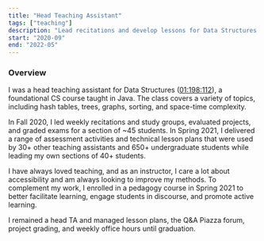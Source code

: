 ```yaml
---
title: "Head Teaching Assistant"
tags: ["teaching"]
description: "Lead recitations and develop lessons for Data Structures in Java (CS112)."
start: "2020-09"
end: "2022-05"
---
```

### Overview 
I was a head teaching assistant for Data Structures (<a href="https://www.cs.rutgers.edu/academics/undergraduate/course-synopses/course-details/01-198-112-data-structures">01:198:112</a>), a foundational CS course taught in Java. The class covers a variety of topics, including hash tables, trees, graphs, sorting, and space-time complexity.

In Fall 2020, I led weekly recitations and study groups, evaluated projects, and graded exams for a section of ~45 students. In Spring 2021, I delivered a range of assessment activities and technical lesson plans that were used by 30+ other teaching assistants and 650+ undergraduate students while leading my own sections of 40+ students.

I have always loved teaching, and as an instructor, I care a lot about accessibility and am always looking to improve my methods. To complement my work, I enrolled in a pedagogy course in Spring 2021 to better facilitate learning, engage students in discourse, and promote active learning.

I remained a head TA and managed lesson plans, the Q&A Piazza forum, project grading, and weekly office hours until graduation.

